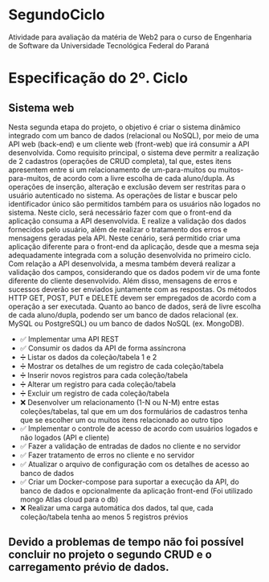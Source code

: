 # SegundoCiclo

Atividade para avaliação da matéria de Web2 para o curso de Engenharia de Software da Universidade Tecnológica Federal do Paraná

# Especificação do 2º. Ciclo

## Sistema web

Nesta segunda etapa do projeto, o objetivo é criar o sistema dinâmico integrado com
um banco de dados (relacional ou NoSQL), por meio de uma API web (back-end) e um
cliente web (front-web) que irá consumir a API desenvolvida.
Como requisito principal, o sistema deve permitr a realização de 2 cadastros
(operações de CRUD completa), tal que, estes itens apresentem entre si um
relacionamento de um-para-muitos ou muitos-para-muitos, de acordo com a livre
escolha de cada aluno/dupla. As operações de inserção, alteração e exclusão devem
ser restritas para o usuário autenticado no sistema. As operações de listar e buscar
pelo identificador único são permitidos também para os usuários não logados no
sistema.
Neste ciclo, será necessário fazer com que o front-end da aplicação consuma a API
desenvolvida. E realize a validação dos dados fornecidos pelo usuário, além de realizar
o tratamento dos erros e mensagens geradas pela API. Neste cenário, será permitido
criar uma aplicação diferente para o front-end da aplicação, desde que a mesma seja
adequadamente integrada com a solução desenvolvida no primeiro ciclo.
Com relação a API desenvolvida, a mesma também deverá realizar a validação dos
campos, considerando que os dados podem vir de uma fonte diferente do cliente
desenvolvido. Além disso, mensagens de erros e sucessos deverão ser enviados
juntamente com as respostas. Os métodos HTTP GET, POST, PUT e DELETE devem
ser empregados de acordo com a operação a ser executada. Quanto ao banco de
dados, será de livre escolha de cada aluno/dupla, podendo ser um banco de dados
relacional (ex. MySQL ou PostgreSQL) ou um banco de dados NoSQL (ex. MongoDB).

- ✅ Implementar uma API REST
- ✅ Consumir os dados da API de forma assíncrona
- ➗ Listar os dados da coleção/tabela 1 e 2
- ➗ Mostrar os detalhes de um registro de cada coleção/tabela
- ➗ Inserir novos registros para cada coleção/tabela
- ➗ Alterar um registro para cada coleção/tabela
- ➗ Excluir um registro de cada coleção/tabela
- ❌ Desenvolver um relacionamento (1-N ou N-M) entre estas coleções/tabelas, tal
que em um dos formulários de cadastros tenha que se escolher um ou muitos
itens relacionado ao outro tipo
- ✅ Implementar o controle de acesso de acordo com usuários logados e não
logados (API e cliente)
- ✅ Fazer a validação de entradas de dados no cliente e no servidor
- ✅ Fazer tratamento de erros no cliente e no servidor
- ✅ Atualizar o arquivo de configuração com os detalhes de acesso ao banco de
dados
- ✅ Criar um Docker-compose para suportar a execução da API, do banco de dados
e opcionalmente da aplicação front-end (Foi utilizado mongo Atlas cloud para o db)
- ❌ Realizar uma carga automática dos dados, tal que, cada coleção/tabela tenha ao
menos 5 registros prévios

## Devido a problemas de tempo não foi possível concluir no projeto o segundo CRUD e o carregamento prévio de dados.
